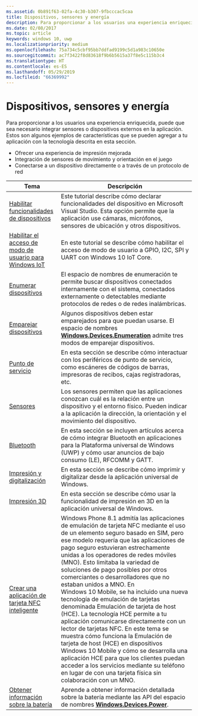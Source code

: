 ```yaml
---
ms.assetid: 0b891f63-02fa-4c30-b307-9fbcccac5caa
title: Dispositivos, sensores y energía
description: Para proporcionar a los usuarios una experiencia enriquecida, puede que sea necesario integrar sensores o dispositivos externos en la aplicación.
ms.date: 02/08/2017
ms.topic: article
keywords: windows 10, uwp
ms.localizationpriority: medium
ms.openlocfilehash: 75a734c5cbf95bb7ddfad9199c5d1a983c10650e
ms.sourcegitcommit: ac7f3422f8d83618f9b6b5615a37f8e5c115b3c4
ms.translationtype: HT
ms.contentlocale: es-ES
ms.lasthandoff: 05/29/2019
ms.locfileid: "66369992"
---
```

# <a name="devices-sensors-and-power"></a>Dispositivos, sensores y energía


Para proporcionar a los usuarios una experiencia enriquecida, puede que sea necesario integrar sensores o dispositivos externos en la aplicación. Estos son algunos ejemplos de características que se pueden agregar a tu aplicación con la tecnología descrita en esta sección.

-   Ofrecer una experiencia de impresión mejorada
-   Integración de sensores de movimiento y orientación en el juego
-   Conectarse a un dispositivo directamente o a través de un protocolo de red

| Tema | Descripción |
|-------|-------------|
| [Habilitar funcionalidades de dispositivos](enable-device-capabilities.md) | Este tutorial describe cómo declarar funcionalidades del dispositivo en Microsoft Visual Studio. Esta opción permite que la aplicación use cámaras, micrófonos, sensores de ubicación y otros dispositivos. | 
| [Habilitar el acceso de modo de usuario para Windows IoT](enable-usermode-access.md) | En este tutorial se describe cómo habilitar el acceso de modo de usuario a GPIO, I2C, SPI y UART con Windows 10 IoT Core. |
| [Enumerar dispositivos](enumerate-devices.md) | El espacio de nombres de enumeración te permite buscar dispositivos conectados internamente con el sistema, conectados externamente o detectables mediante protocolos de redes o de redes inalámbricas. |
| [Emparejar dispositivos](pair-devices.md) | Algunos dispositivos deben estar emparejados para que puedan usarse. El espacio de nombres [<strong>Windows.Devices.Enumeration</strong>](https://docs.microsoft.com/uwp/api/Windows.Devices.Enumeration) admite tres modos de emparejar dispositivos. |
| [Punto de servicio](point-of-service.md) | En esta sección se describe cómo interactuar con los periféricos de punto de servicio, como escáneres de códigos de barras, impresoras de recibos, cajas registradoras, etc. | 
| [Sensores](sensors.md) | Los sensores permiten que las aplicaciones conozcan cuál es la relación entre un dispositivo y el entorno físico. Pueden indicar a la aplicación la dirección, la orientación y el movimiento del dispositivo. |
| [Bluetooth](bluetooth.md) | En esta sección se incluyen artículos acerca de cómo integrar Bluetooth en aplicaciones para la Plataforma universal de Windows (UWP) y cómo usar anuncios de bajo consumo (LE), RFCOMM y GATT. | 
| [Impresión y digitalización](printing-and-scanning.md) | En esta sección se describe cómo imprimir y digitalizar desde la aplicación universal de Windows. | 
| [Impresión 3D](3d-printing.md) | En esta sección se describe cómo usar la funcionalidad de impresión en 3D en la aplicación universal de Windows. |
| [Crear una aplicación de tarjeta NFC inteligente](host-card-emulation.md) | Windows Phone 8.1 admitía las aplicaciones de emulación de tarjeta NFC mediante el uso de un elemento seguro basado en SIM, pero ese modelo requería que las aplicaciones de pago seguro estuvieran estrechamente unidas a los operadores de redes móviles (MNO). Esto limitaba la variedad de soluciones de pago posibles por otros comerciantes o desarrolladores que no estaban unidos a MNO. En Windows 10 Mobile, se ha incluido una nueva tecnología de emulación de tarjetas denominada Emulación de tarjeta de host (HCE). La tecnología HCE permite a tu aplicación comunicarse directamente con un lector de tarjetas NFC. En este tema se muestra cómo funciona la Emulación de tarjeta de host (HCE) en dispositivos Windows 10 Mobile y cómo se desarrolla una aplicación HCE para que los clientes puedan acceder a los servicios mediante su teléfono en lugar de con una tarjeta física sin colaboración con un MNO. |
| [Obtener información sobre la batería](get-battery-info.md) | Aprende a obtener información detallada sobre la batería mediante las API del espacio de nombres [<strong>Windows.Devices.Power</strong>](https://docs.microsoft.com/uwp/api/Windows.Devices.Power). |

